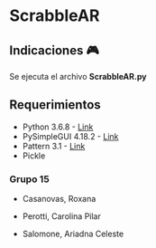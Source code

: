 # ScrabbleAR

## Indicaciones  :video_game:
Se ejecuta el archivo **ScrabbleAR.py**

## Requerimientos
- Python 3.6.8 - [Link](https://www.python.org/downloads/release/python-368/)
- PySimpleGUI 4.18.2 - [Link](https://github.com/PySimpleGUI/PySimpleGUI)
- Pattern 3.1 - [Link](https://github.com/clips/pattern) 
- Pickle 

### Grupo 15

- Casanovas, Roxana  

- Perotti, Carolina Pilar  

- Salomone, Ariadna Celeste

